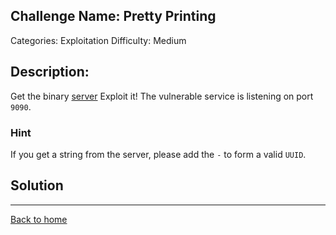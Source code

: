 ## Challenge Name: Pretty Printing
Categories: Exploitation
Difficulty: Medium

## Description: 

Get the binary [server](server) Exploit it! The vulnerable service is listening on port `9090`.

### Hint

If you get a string from the server, please add the `-` to form a valid `UUID`.

## Solution


---
[Back to home](../main.md)
